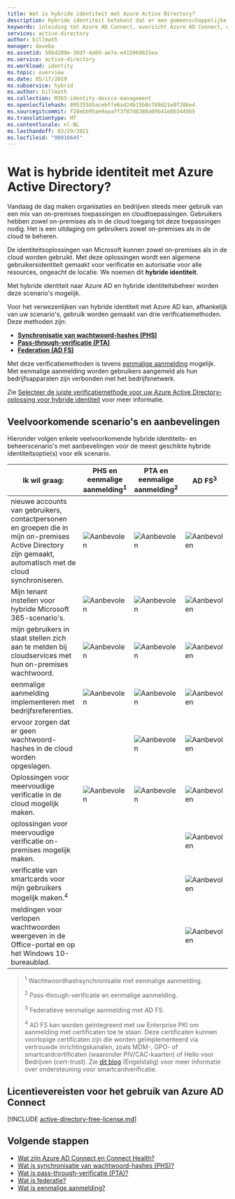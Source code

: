 ```yaml
---
title: Wat is hybride identiteit met Azure Active Directory?
description: Hybride identiteit betekent dat er een gemeenschappelijke gebruikersidentiteit is voor verificatie en autorisatie, zowel on-premises als in de cloud.
keywords: inleiding tot Azure AD Connect, overzicht Azure AD Connect, wat is Azure AD Connect, Active Directory installeren
services: active-directory
author: billmath
manager: daveba
ms.assetid: 59bd209e-30d7-4a89-ae7a-e415969825ea
ms.service: active-directory
ms.workload: identity
ms.topic: overview
ms.date: 05/17/2019
ms.subservice: hybrid
ms.author: billmath
ms.collection: M365-identity-device-management
ms.openlocfilehash: 895355b5acebffe6ad24b15b0c709d21e8f20be4
ms.sourcegitcommit: f28ebb95ae9aaaff3f87d8388a09b41e0b3445b5
ms.translationtype: MT
ms.contentlocale: nl-NL
ms.lasthandoff: 03/29/2021
ms.locfileid: "90016645"
---
```

# <a name="what-is-hybrid-identity-with-azure-active-directory"></a>Wat is hybride identiteit met Azure Active Directory?

Vandaag de dag maken organisaties en bedrijven steeds meer gebruik van een mix van on-premises toepassingen en cloudtoepassingen.  Gebruikers hebben zowel on-premises als in de cloud toegang tot deze toepassingen nodig. Het is een uitdaging om gebruikers zowel on-premises als in de cloud te beheren. 

De identiteitsoplossingen van Microsoft kunnen zowel on-premises als in de cloud worden gebruikt.  Met deze oplossingen wordt een algemene gebruikersidentiteit gemaakt voor verificatie en autorisatie voor alle resources, ongeacht de locatie. We noemen dit **hybride identiteit**.

Met hybride identiteit naar Azure AD en hybride identiteitsbeheer worden deze scenario's mogelijk.

Voor het verwezenlijken van hybride identiteit met Azure AD kan, afhankelijk van uw scenario's, gebruik worden gemaakt van drie verificatiemethoden.   Deze methoden zijn: 

- **[Synchronisatie van wachtwoord-hashes (PHS)](whatis-phs.md)**  
- **[Pass-through-verificatie (PTA)](how-to-connect-pta.md)**  
- **[Federation (AD FS)](whatis-fed.md)** 

Met deze verificatiemethoden is tevens [eenmalige aanmelding](how-to-connect-sso.md) mogelijk.  Met eenmalige aanmelding worden gebruikers aangemeld als hun bedrijfsapparaten zijn verbonden met het bedrijfsnetwerk.

Zie [Selecteer de juiste verificatiemethode voor uw Azure Active Directory-oplossing voor hybride identiteit](./choose-ad-authn.md) voor meer informatie. 

## <a name="common-scenarios-and-recommendations"></a>Veelvoorkomende scenario's en aanbevelingen 

Hieronder volgen enkele veelvoorkomende hybride identiteits- en beheerscenario's met aanbevelingen voor de meest geschikte hybride identiteitsoptie(s) voor elk scenario. 

|Ik wil graag:|PHS en eenmalige aanmelding<sup>1</sup>| PTA en eenmalige aanmelding<sup>2</sup> | AD FS<sup>3</sup>| 
|-----|-----|-----|-----| 
|nieuwe accounts van gebruikers, contactpersonen en groepen die in mijn on-premises Active Directory zijn gemaakt, automatisch met de cloud synchroniseren.|![Aanbevolen](./media/whatis-hybrid-identity/ic195031.png)| ![Aanbevolen](./media/whatis-hybrid-identity/ic195031.png) |![Aanbevolen](./media/whatis-hybrid-identity/ic195031.png)| 
|Mijn tenant instellen voor hybride Microsoft 365-scenario's.|![Aanbevolen](./media/whatis-hybrid-identity/ic195031.png)| ![Aanbevolen](./media/whatis-hybrid-identity/ic195031.png) |![Aanbevolen](./media/whatis-hybrid-identity/ic195031.png)| 
|mijn gebruikers in staat stellen zich aan te melden bij cloudservices met hun on-premises wachtwoord.|![Aanbevolen](./media/whatis-hybrid-identity/ic195031.png)| ![Aanbevolen](./media/whatis-hybrid-identity/ic195031.png) |![Aanbevolen](./media/whatis-hybrid-identity/ic195031.png)| 
|eenmalige aanmelding implementeren met bedrijfsreferenties.|![Aanbevolen](./media/whatis-hybrid-identity/ic195031.png)| ![Aanbevolen](./media/whatis-hybrid-identity/ic195031.png) |![Aanbevolen](./media/whatis-hybrid-identity/ic195031.png)|  
|ervoor zorgen dat er geen wachtwoord-hashes in de cloud worden opgeslagen.| |![Aanbevolen](./media/whatis-hybrid-identity/ic195031.png)|![Aanbevolen](./media/whatis-hybrid-identity/ic195031.png)| 
|Oplossingen voor meervoudige verificatie in de cloud mogelijk maken.|![Aanbevolen](./media/whatis-hybrid-identity/ic195031.png)|![Aanbevolen](./media/whatis-hybrid-identity/ic195031.png)|![Aanbevolen](./media/whatis-hybrid-identity/ic195031.png)| 
|oplossingen voor meervoudige verificatie on-premises mogelijk maken.| | |![Aanbevolen](./media/whatis-hybrid-identity/ic195031.png)| 
|verificatie van smartcards voor mijn gebruikers mogelijk maken.<sup>4</sup>| | |![Aanbevolen](./media/whatis-hybrid-identity/ic195031.png)| 
|meldingen voor verlopen wachtwoorden weergeven in de Office-portal en op het Windows 10-bureaublad.| | |![Aanbevolen](./media/whatis-hybrid-identity/ic195031.png)| 

> <sup>1</sup> Wachtwoordhashsynchronisatie met eenmalige aanmelding. 
> 
> <sup>2</sup> Pass-through-verificatie en eenmalige aanmelding.  
> 
> <sup>3</sup> Federatieve eenmalige aanmelding met AD FS.  
>  
> <sup>4</sup> AD FS kan worden geïntegreerd met uw Enterprise PKI om aanmelding met certificaten toe te staan. Deze certificaten kunnen voorlopige certificaten zijn die worden geïmplementeerd via vertrouwde inrichtingskanalen, zoals MDM-, GPO- of smartcardcertificaten (waaronder PIV/CAC-kaarten) of Hello voor Bedrijven (cert-trust). Zie [dit blog](/archive/blogs/samueld/adfs-certauth-aad-o365) (Engelstalig) voor meer informatie over ondersteuning voor smartcardverificatie. 
> 

## <a name="license-requirements-for-using-azure-ad-connect"></a>Licentievereisten voor het gebruik van Azure AD Connect

[!INCLUDE [active-directory-free-license.md](../../../includes/active-directory-free-license.md)]

## <a name="next-steps"></a>Volgende stappen 

- [Wat zijn Azure AD Connect en Connect Health?](whatis-azure-ad-connect.md) 
- [Wat is synchronisatie van wachtwoord-hashes (PHS)?](whatis-phs.md) 
- [Wat is pass-through-verificatie (PTA)?](how-to-connect-pta.md) 
- [Wat is federatie?](whatis-fed.md) 
- [Wat is eenmalige aanmelding?](how-to-connect-sso.md)